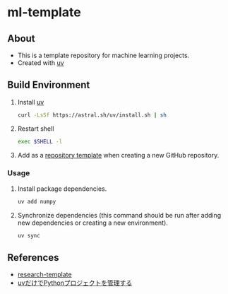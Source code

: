 # ml-template
## About
- This is a template repository for machine learning projects.
- Created with [uv](https://github.com/astral-sh/uv)

## Build Environment
1. Install [uv](https://docs.astral.sh/uv/#getting-started)
    ```bash
    curl -LsSf https://astral.sh/uv/install.sh | sh
    ```
2. Restart shell
    ```bash
    exec $SHELL -l
    ```

3. Add as a [repository template](https://docs.github.com/en/repositories/creating-and-managing-repositories/creating-a-template-repository) when creating a new GitHub repository.

### Usage
1. Install package dependencies.
    ```bash
    uv add numpy
    ```

2. Synchronize dependencies (this command should be run after adding new dependencies or creating a new environment).
    ```bash
    uv sync
    ```


## References
- [research-template](https://github.com/tubo213/research-template)
- [uvだけでPythonプロジェクトを管理する
](https://zenn.dev/turing_motors/articles/594fbef42a36ee)
